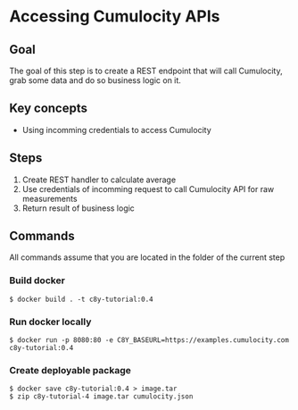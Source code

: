 # Accessing Cumulocity APIs

## Goal

The goal of this step is to create a REST endpoint that will call Cumulocity, grab some data and do so business logic on it.

## Key concepts

- Using incomming credentials to access Cumulocity

## Steps

1. Create REST handler to calculate average
2. Use credentials of incomming request to call Cumulocity API for raw measurements
3. Return result of business logic

## Commands

All commands assume that you are located in the folder of the current step

### Build docker

```
$ docker build . -t c8y-tutorial:0.4
```

### Run docker locally

```
$ docker run -p 8080:80 -e C8Y_BASEURL=https://examples.cumulocity.com c8y-tutorial:0.4
```

### Create deployable package

```
$ docker save c8y-tutorial:0.4 > image.tar
$ zip c8y-tutorial-4 image.tar cumulocity.json
```